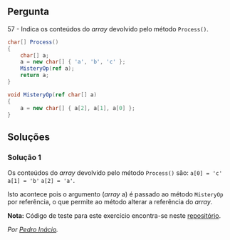 ## Pergunta

57 - Indica os conteúdos do  _array_ devolvido pelo método `Process()`.

```cs
char[] Process()
{
    char[] a;
    a = new char[] { 'a', 'b', 'c' };
    MisteryOp(ref a);
    return a;
}

void MisteryOp(ref char[] a)
{
    a = new char[] { a[2], a[1], a[0] };
}
```

## Soluções

### Solução 1

Os conteúdos do _array_ devolvido pelo método `Process()` são:
`a[0] = 'c'` `a[1] = 'b'` `a[2] = 'a'`.

Isto acontece pois o argumento (_array_ a) é passado ao método `MisteryOp` por
referência, o que permite ao método alterar a referência do _array_.

**Nota:** Código de teste para este exercício encontra-se neste
[repositório](https://github.com/PmaiWoW/GitHub-Exercises).

*Por [Pedro Inácio](https://github.com/PmaiWoW).*
